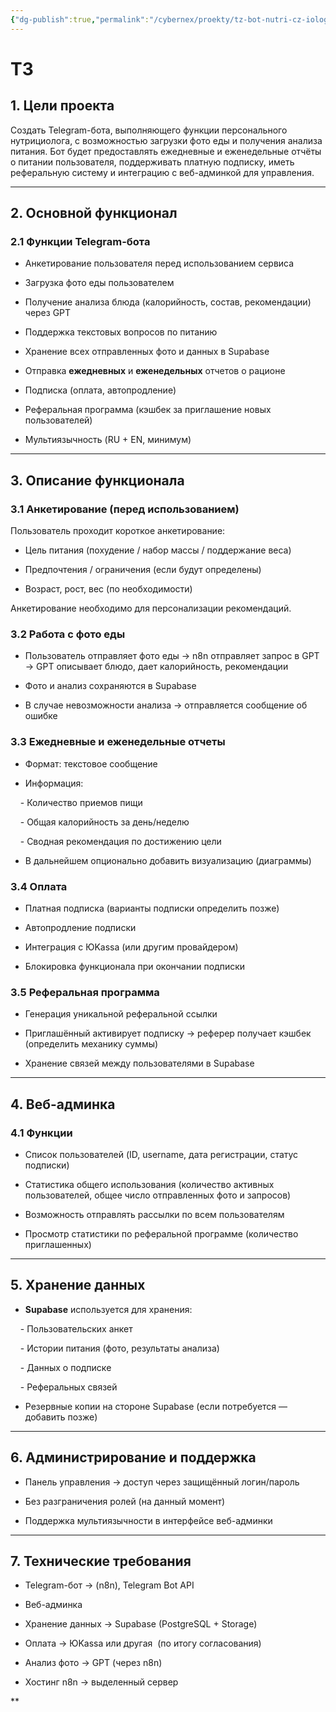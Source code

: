 ```yaml
---
{"dg-publish":true,"permalink":"/cybernex/proekty/tz-bot-nutri-cz-iolog-ii/","dgPassFrontmatter":true,"created":"2025-06-23T20:41:26.655+08:00","updated":"2025-06-24T11:19:19.775+08:00"}
---
```





# ТЗ
## 1. Цели проекта

  

Создать Telegram-бота, выполняющего функции персонального нутрициолога, с возможностью загрузки фото еды и получения анализа питания. Бот будет предоставлять ежедневные и еженедельные отчёты о питании пользователя, поддерживать платную подписку, иметь реферальную систему и интеграцию с веб-админкой для управления.

  

---

  

## 2. Основной функционал

  

### 2.1 Функции Telegram-бота

  

- Анкетирование пользователя перед использованием сервиса

- Загрузка фото еды пользователем

- Получение анализа блюда (калорийность, состав, рекомендации) через GPT

- Поддержка текстовых вопросов по питанию

- Хранение всех отправленных фото и данных в Supabase

- Отправка **ежедневных** и **еженедельных** отчетов о рационе

- Подписка (оплата, автопродление)

- Реферальная программа (кэшбек за приглашение новых пользователей)

- Мультиязычность (RU + EN, минимум)

  

---

  

## 3. Описание функционала

  

### 3.1 Анкетирование (перед использованием)

  

Пользователь проходит короткое анкетирование:

  

- Цель питания (похудение / набор массы / поддержание веса)

- Предпочтения / ограничения (если будут определены)

- Возраст, рост, вес (по необходимости)

  

Анкетирование необходимо для персонализации рекомендаций.

  

### 3.2 Работа с фото еды

  

- Пользователь отправляет фото еды → n8n отправляет запрос в GPT → GPT описывает блюдо, дает калорийность, рекомендации

- Фото и анализ сохраняются в Supabase

- В случае невозможности анализа → отправляется сообщение об ошибке

  

### 3.3 Ежедневные и еженедельные отчеты

  

- Формат: текстовое сообщение

- Информация:

    - Количество приемов пищи

    - Общая калорийность за день/неделю

    - Сводная рекомендация по достижению цели

- В дальнейшем опционально добавить визуализацию (диаграммы)

  

### 3.4 Оплата

  

- Платная подписка (варианты подписки определить позже)

- Автопродление подписки

- Интеграция с ЮKassa (или другим провайдером)

- Блокировка функционала при окончании подписки

  

### 3.5 Реферальная программа

  

- Генерация уникальной реферальной ссылки

- Приглашённый активирует подписку → реферер получает кэшбек (определить механику суммы)

- Хранение связей между пользователями в Supabase

  

---

  

## 4. Веб-админка

  

### 4.1 Функции

  

- Список пользователей (ID, username, дата регистрации, статус подписки)

- Статистика общего использования (количество активных пользователей, общее число отправленных фото и запросов)

- Возможность отправлять рассылки по всем пользователям

- Просмотр статистики по реферальной программе (количество приглашенных)

  

---

  

## 5. Хранение данных

  

- **Supabase** используется для хранения:

    - Пользовательских анкет

    - Истории питания (фото, результаты анализа)

    - Данных о подписке

    - Реферальных связей

- Резервные копии на стороне Supabase (если потребуется — добавить позже)

  

---

  

## 6. Администрирование и поддержка

  

- Панель управления → доступ через защищённый логин/пароль

- Без разграничения ролей (на данный момент)

- Поддержка мультиязычности в интерфейсе веб-админки

  

---

  

## 7. Технические требования

  

- Telegram-бот → (n8n), Telegram Bot API

- Веб-админка  

- Хранение данных → Supabase (PostgreSQL + Storage)

- Оплата → ЮKassa или другая  (по итогу согласования)

- Анализ фото → GPT (через n8n)

- Хостинг n8n → выделенный сервер

  
**

 